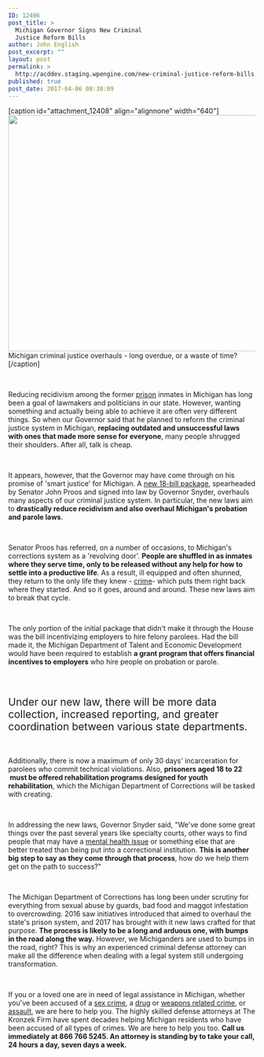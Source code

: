 ```yaml
---
ID: 12406
post_title: >
  Michigan Governor Signs New Criminal
  Justice Reform Bills
author: John English
post_excerpt: ""
layout: post
permalink: >
  http://acddev.staging.wpengine.com/new-criminal-justice-reform-bills.html
published: true
post_date: 2017-04-06 08:30:09
---
```

[caption id="attachment_12408" align="alignnone" width="640"]<img class="size-full wp-image-12408" src="http://acddev.staging.wpengine.com/wp-content/uploads/2017/04/justice-2071539_640.jpg" alt="" width="640" height="480" /> Michigan criminal justice overhauls - long overdue, or a waste of time?[/caption]

&nbsp;

<span style="font-weight: 400;">Reducing recidivism among the former </span><a href="http://acddev.staging.wpengine.com/sentencing-options.html" target="_blank"><span style="font-weight: 400;">prison</span></a><span style="font-weight: 400;"> inmates in Michigan has long been a goal of lawmakers and politicians in our state. However, wanting something and actually being able to achieve it are often very different things. So when our Governor said that he planned to reform the criminal justice system in Michigan, </span><b>replacing outdated and unsuccessful laws with ones that made more sense for everyone</b><span style="font-weight: 400;">, many people shrugged their shoulders. After all, talk is cheap. </span>

&nbsp;

<span style="font-weight: 400;">It appears, however, that the Governor may have come through on his promise of 'smart justice' for Michigan. A </span><a href="http://acddev.staging.wpengine.com/michigan-senates-new-prison-parole-reform-package.html" target="_blank"><span style="font-weight: 400;">new 18-bill package</span></a><span style="font-weight: 400;">, spearheaded by Senator John Proos and signed into law by Governor Snyder, overhauls many aspects of our criminal justice system. In particular, the new laws aim to </span><b>drastically reduce recidivism and also overhaul Michigan's probation and parole laws</b><span style="font-weight: 400;">.</span>

&nbsp;

<span style="font-weight: 400;">Senator Proos has referred, on a number of occasions, to Michigan's corrections system as a 'revolving door'. </span><b>People are shuffled in as inmates where they serve time, only to be released without any help for how to settle into a productive life</b><span style="font-weight: 400;">. As a result, ill equipped and often shunned, they return to the only life they knew - </span><a href="http://acddev.staging.wpengine.com/" target="_blank"><span style="font-weight: 400;">crime</span></a><span style="font-weight: 400;">- which puts them right back where they started. And so it goes, around and around. These new laws aim to break that cycle.</span>

&nbsp;

<span style="font-weight: 400;">The only portion of the initial package that didn't make it through the House was the bill incentivizing employers to hire felony parolees. Had the bi</span><span style="font-weight: 400;">ll made it, the Michigan Department of Talent and Economic Development would have been required to establish </span><b>a grant program that offers financial incentives to employers</b><span style="font-weight: 400;"> who hire people on probation or parole. </span>

&nbsp;
<h2><span style="font-weight: 400;">Under our new law, there will be more data collection, increased reporting, and greater coordination between various state departments. </span></h2>
&nbsp;

<span style="font-weight: 400;">Additionally, there is now a maximum of only 30 days' incarceration for parolees who commit technical violations. Also, </span><b>prisoners aged 18 to 22  must be offered rehabilitation programs designed for youth rehabilitation</b><span style="font-weight: 400;">, which the Michigan Department of Corrections will be tasked with creating.</span>

&nbsp;

<span style="font-weight: 400;">In addressing the new laws, Governor Snyder said, "We've done some great things over the past several years like specialty courts, other ways to find people that may have a </span><a href="http://acddev.staging.wpengine.com/michigans-mental-health-courts-new-face-justice-2.html" target="_blank"><span style="font-weight: 400;">mental health issue</span></a><span style="font-weight: 400;"> or something else that are better treated than being put into a correctional institution. </span><b>This is another big step to say as they come through that process</b><span style="font-weight: 400;">, how do we help them get on the path to success?"</span>

&nbsp;

<span style="font-weight: 400;">The Michigan Department of Corrections has long been under scrutiny for everything from sexual abuse by guards, bad food and maggot infestation to overcrowding. 2016 saw initiatives introduced that aimed to overhaul the state's prison system, and 2017 has brought with it new laws crafted for that purpose. </span><b>The process is likely to be a long and arduous one, with bumps in the road along the way.</b><span style="font-weight: 400;"> However, we Michiganders are used to bumps in the road, right? This is why an experienced criminal defense attorney can make all the difference when dealing with a legal system still undergoing transformation.</span>

&nbsp;

<span style="font-weight: 400;">If you or a loved one are in need of legal assistance in Michigan, whether you've been accused of a </span><a href="https://www.acddev.staging.wpengine.com/sex-crimes.html" target="_blank"><span style="font-weight: 400;">sex crime</span></a><span style="font-weight: 400;">, a </span><a href="https://www.acddev.staging.wpengine.com/drug-charges.html" target="_blank"><span style="font-weight: 400;">drug</span></a><span style="font-weight: 400;"> or </span><a href="https://www.acddev.staging.wpengine.com/firearm-charges.html" target="_blank"><span style="font-weight: 400;">weapons related crime</span></a><span style="font-weight: 400;">, or </span><a href="https://www.acddev.staging.wpengine.com/michigan-felonious-assault-attorneys-defense-lawyers.html" target="_blank"><span style="font-weight: 400;">assault</span></a><span style="font-weight: 400;">, we are here to help you. The highly skilled defense attorneys at The Kronzek Firm have spent decades helping Michigan residents who have been accused of all types of crimes. We are here to help you too. </span><b>Call us immediately at 866 766 5245. An attorney is standing by to take your call, 24 hours a day, seven days a week.</b>